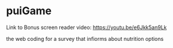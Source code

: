 # puiGame

Link to Bonus screen reader video: https://youtu.be/e6Jkk5an9Lk

the web coding for a survey that infiorms about nutrition options
